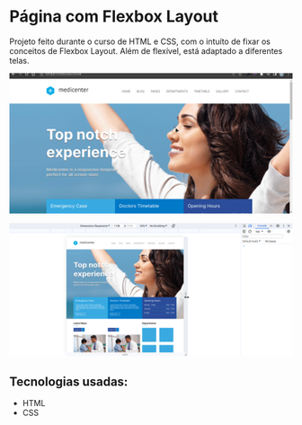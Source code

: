 # Página com Flexbox Layout

Projeto feito durante o curso de HTML e CSS, com o intuíto de fixar os conceitos de Flexbox Layout. Além de flexível, está adaptado a diferentes telas.

![Versão desktop](assets/img/desktop.gif)

![Versão mobile](assets/img/mobile.gif)

## Tecnologias usadas:

- HTML
- CSS
